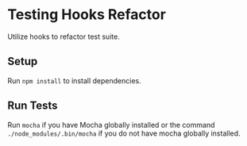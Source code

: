 # Testing Hooks Refactor

Utilize hooks to refactor test suite.

## Setup

Run `npm install` to install dependencies.

## Run Tests

Run `mocha` if you have Mocha globally installed or the command `./node_modules/.bin/mocha` if you do not have mocha globally installed.
